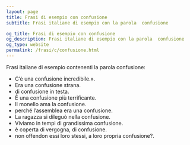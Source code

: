 ```yaml
---
layout: page
title: Frasi di esempio con confusione 
subtitle: Frasi italiane di esempio con la parola  confusione

og_title: Frasi di esempio con confusione 
og_description: Frasi italiane di esempio con la parola  confusione
og_type: website
permalink: /frasi/c/confusione.html
---
```


Frasi italiane di esempio contenenti la parola confusione:


- C’è una confusione incredibile.».
- Era una confusione strana.
- di confusione in testa.
- È una confusione più terrificante.
- Il monello ama la confusione.
- perché l’assemblea era una confusione.
- La ragazza si dileguò nella confusione.
- Viviamo in tempi di grandissima confusione.
- è coperta di vergogna, di confusione.
- non offendon essi loro stessi, a loro propria confusione?.
